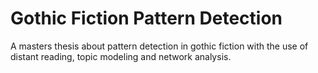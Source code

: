 # Gothic Fiction Pattern Detection

A masters thesis about pattern detection in gothic fiction with the use of distant reading,
topic modeling and network analysis.
